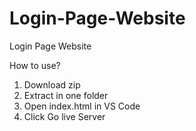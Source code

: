 # Login-Page-Website
Login Page Website

How to use?
1. Download zip
2. Extract in one folder
3. Open index.html in VS Code
4. Click Go live Server
